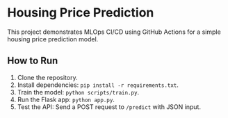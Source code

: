 # Housing Price Prediction

This project demonstrates MLOps CI/CD using GitHub Actions for a simple housing price prediction model.

## How to Run
1. Clone the repository.
2. Install dependencies: `pip install -r requirements.txt`.
3. Train the model: `python scripts/train.py`.
4. Run the Flask app: `python app.py`.
5. Test the API: Send a POST request to `/predict` with JSON input.
